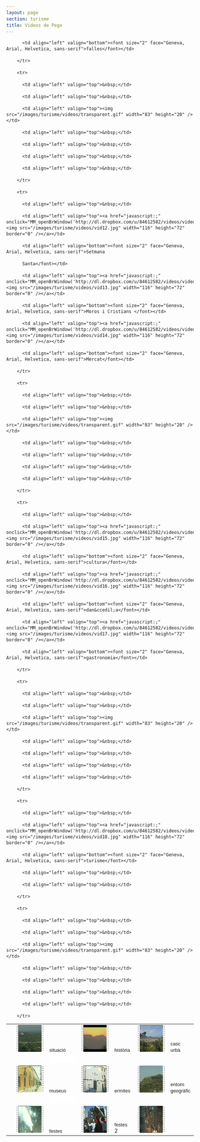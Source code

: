 ```yaml
---
layout: page
section: turisme
title: Videos de Pego
---
```

<script type="text/javascript">
<!--
function MM_reloadPage(init) {  //reloads the window if Nav4 resized
  if (init==true) with (navigator) {if ((appName=="Netscape")&&(parseInt(appVersion)==4)) {
    document.MM_pgW=innerWidth; document.MM_pgH=innerHeight; onresize=MM_reloadPage; }}
  else if (innerWidth!=document.MM_pgW || innerHeight!=document.MM_pgH) location.reload();
}
MM_reloadPage(true);

function MM_openBrWindow(theURL,winName,features) {
  miVideo=window.open(theURL,winName,features);
}
//-->
</script>

<table>
        <tr>
          <td align="left" valign="top">&nbsp;</td>
          <td align="left" valign="top"><a href="javascript:;"><img src="/images/turisme/videos/vid02.jpg" width="116" height="72" border="0" onclick="MM_openBrWindow('http://dl.dropbox.com/u/84612582/videos/video01.html','miVideo','width=320,height=245')" /></a></td>
          <td align="left" valign="bottom"><font size="2" face="Geneva, Arial, Helvetica, sans-serif">situaci&oacute;</font></td>
          <td align="left" valign="top"><a href="javascript:;" onclick="MM_openBrWindow('http://dl.dropbox.com/u/84612582/videos/video02.html','miVideo','width=320,height=249')"><img src="/images/turisme/videos/vid04.jpg" width="116" height="72" border="0" /></a></td>
          <td align="left" valign="bottom"><font size="2" face="Geneva, Arial, Helvetica, sans-serif">hist&ograve;ria</font></td>
          <td align="left" valign="top"><a href="javascript:;" onclick="MM_openBrWindow('http://dl.dropbox.com/u/84612582/videos/video03.html','miVideo','width=320,height=245')"><img src="/images/turisme/videos/vid05.jpg" width="116" height="72" border="0" /></a></td>
         <td align="left" valign="bottom"><font size="2" face="Geneva, Arial, Helvetica, sans-serif">casc
          urb&agrave;</font></td>
        </tr>
        <tr>
          <td align="left" valign="top">&nbsp;</td>
          <td align="left" valign="top">&nbsp;</td>
          <td align="left" valign="top"><img src="/images/turisme/videos/transparent.gif" width="83" height="20" /></td>
          <td align="left" valign="top">&nbsp;</td>
          <td align="left" valign="top">&nbsp;</td>
          <td align="left" valign="top">&nbsp;</td>
          <td align="left" valign="top">&nbsp;</td>
        </tr>
        <tr>
          <td align="left" valign="top">&nbsp;</td>
          <td align="left" valign="top"><a href="javascript:;" onmousedown="MM_openBrWindow('http://dl.dropbox.com/u/84612582/videos/video04.html','miVideo','width=320,height=245')"><img src="/images/turisme/videos/vid06.jpg" width="116" height="72" border="0" /></a></td>
          <td align="left" valign="bottom"><font size="2" face="Geneva, Arial, Helvetica, sans-serif">museus</font></td>
          <td align="left" valign="top"><a href="javascript:;" onclick="MM_openBrWindow('http://dl.dropbox.com/u/84612582/videos/video05.html','miVideo','width=320,height=245')"><img src="/images/turisme/videos/vid07.jpg" width="116" height="72" border="0" /></a></td>
          <td align="left" valign="bottom"><font size="2" face="Geneva, Arial, Helvetica, sans-serif">ermites</font></td>
          <td align="left" valign="top"><a href="javascript:;" onclick="MM_openBrWindow('http://dl.dropbox.com/u/84612582/videos/video06.html','miVideo','width=320,height=245')"><img src="/images/turisme/videos/vid08.jpg" width="116" height="72" border="0" /></a></td>
          <td align="left" valign="bottom"><font size="2" face="Geneva, Arial, Helvetica, sans-serif">entorn<br />
          geogr&agrave;fic</font></td>
        </tr>
        <tr>
          <td align="left" valign="top">&nbsp;</td>
          <td align="left" valign="top">&nbsp;</td>
          <td align="left" valign="top"><img src="/images/turisme/videos/transparent.gif" width="83" height="20" /></td>
          <td align="left" valign="top">&nbsp;</td>
          <td align="left" valign="top">&nbsp;</td>
          <td align="left" valign="top">&nbsp;</td>
          <td align="left" valign="top">&nbsp;</td>
        </tr>
        <tr>
          <td align="left" valign="top">&nbsp;</td>
          <td align="left" valign="top"><a href="javascript:;" onclick="MM_openBrWindow('http://dl.dropbox.com/u/84612582/videos/video07.html','miVideo','width=320,height=245')"><img src="/images/turisme/videos/vid09.jpg" width="116" height="72" border="0" /></a></td>
          <td align="left" valign="bottom"><font size="2" face="Geneva, Arial, Helvetica, sans-serif">festes</font></td>
          <td align="left" valign="top"><a href="javascript:;" onclick="MM_openBrWindow('http://dl.dropbox.com/u/84612582/videos/video08.html','miVideo','width=320,height=245')"><img src="/images/turisme/videos/vid10.jpg" width="116" height="72" border="0" /></a></td>
          <td align="left" valign="bottom"><font size="2" face="Geneva, Arial, Helvetica, sans-serif">festes</font><span class="Estilo11"> 2 </span></td>
          <td align="left" valign="top"><a href="javascript:;" onclick="MM_openBrWindow('http://dl.dropbox.com/u/84612582/videos/video09.html','miVideo','width=320,height=245')"><img src="/images/turisme/videos/vid11.jpg" width="116" height="72" border="0" /></a></td>

          <td align="left" valign="bottom"><font size="2" face="Geneva, Arial, Helvetica, sans-serif">falles</font></td>

        </tr>

        <tr>

          <td align="left" valign="top">&nbsp;</td>

          <td align="left" valign="top">&nbsp;</td>

          <td align="left" valign="top"><img src="/images/turisme/videos/transparent.gif" width="83" height="20" /></td>

          <td align="left" valign="top">&nbsp;</td>

          <td align="left" valign="top">&nbsp;</td>

          <td align="left" valign="top">&nbsp;</td>

          <td align="left" valign="top">&nbsp;</td>

        </tr>

        <tr>

          <td align="left" valign="top">&nbsp;</td>

          <td align="left" valign="top"><a href="javascript:;" onclick="MM_openBrWindow('http://dl.dropbox.com/u/84612582/videos/video10.html','miVideo','width=320,height=245')"><img src="/images/turisme/videos/vid12.jpg" width="116" height="72" border="0" /></a></td>

          <td align="left" valign="bottom"><font size="2" face="Geneva, Arial, Helvetica, sans-serif">Setmana

          Santa</font></td>

          <td align="left" valign="top"><a href="javascript:;" onclick="MM_openBrWindow('http://dl.dropbox.com/u/84612582/videos/video11.html','miVideo','width=320,height=245')"><img src="/images/turisme/videos/vid13.jpg" width="116" height="72" border="0" /></a></td>

          <td align="left" valign="bottom"><font size="2" face="Geneva, Arial, Helvetica, sans-serif">Moros i Cristians </font></td>

          <td align="left" valign="top"><a href="javascript:;" onclick="MM_openBrWindow('http://dl.dropbox.com/u/84612582/videos/video12.html','miVideo','width=320,height=245')"><img src="/images/turisme/videos/vid14.jpg" width="116" height="72" border="0" /></a></td>

          <td align="left" valign="bottom"><font size="2" face="Geneva, Arial, Helvetica, sans-serif">Mercat</font></td>

        </tr>

        <tr>

          <td align="left" valign="top">&nbsp;</td>

          <td align="left" valign="top">&nbsp;</td>

          <td align="left" valign="top"><img src="/images/turisme/videos/transparent.gif" width="83" height="20" /></td>

          <td align="left" valign="top">&nbsp;</td>

          <td align="left" valign="top">&nbsp;</td>

          <td align="left" valign="top">&nbsp;</td>

          <td align="left" valign="top">&nbsp;</td>

        </tr>

        <tr>

          <td align="left" valign="top">&nbsp;</td>

          <td align="left" valign="top"><a href="javascript:;" onclick="MM_openBrWindow('http://dl.dropbox.com/u/84612582/videos/video13.html','miVideo','width=320,height=245')"><img src="/images/turisme/videos/vid15.jpg" width="116" height="72" border="0" /></a></td>

          <td align="left" valign="bottom"><font size="2" face="Geneva, Arial, Helvetica, sans-serif">cultura</font></td>

          <td align="left" valign="top"><a href="javascript:;" onclick="MM_openBrWindow('http://dl.dropbox.com/u/84612582/videos/video14.html','miVideo','width=320,height=245')"><img src="/images/turisme/videos/vid16.jpg" width="116" height="72" border="0" /></a></td>

          <td align="left" valign="bottom"><font size="2" face="Geneva, Arial, Helvetica, sans-serif">dan&ccedil;a</font></td>

          <td align="left" valign="top"><a href="javascript:;" onclick="MM_openBrWindow('http://dl.dropbox.com/u/84612582/videos/video15.html','miVideo','width=320,height=245')"><img src="/images/turisme/videos/vid17.jpg" width="116" height="72" border="0" /></a></td>

          <td align="left" valign="bottom"><font size="2" face="Geneva, Arial, Helvetica, sans-serif">gastronomia</font></td>

        </tr>

        <tr>

          <td align="left" valign="top">&nbsp;</td>

          <td align="left" valign="top">&nbsp;</td>

          <td align="left" valign="top"><img src="/images/turisme/videos/transparent.gif" width="83" height="20" /></td>

          <td align="left" valign="top">&nbsp;</td>

          <td align="left" valign="top">&nbsp;</td>

          <td align="left" valign="top">&nbsp;</td>

          <td align="left" valign="top">&nbsp;</td>

        </tr>

        <tr>

          <td align="left" valign="top">&nbsp;</td>

          <td align="left" valign="top"><a href="javascript:;" onclick="MM_openBrWindow('http://dl.dropbox.com/u/84612582/videos/video16.html','miVideo','width=320,height=240')"><img src="/images/turisme/videos/vid18.jpg" width="116" height="72" border="0" /></a></td>

          <td align="left" valign="bottom"><font size="2" face="Geneva, Arial, Helvetica, sans-serif">turisme</font></td>

          <td align="left" valign="top">&nbsp;</td>

          <td align="left" valign="top">&nbsp;</td>

        </tr>

        <tr>

          <td align="left" valign="top">&nbsp;</td>

          <td align="left" valign="top">&nbsp;</td>

          <td align="left" valign="top"><img src="/images/turisme/videos/transparent.gif" width="83" height="20" /></td>

          <td align="left" valign="top">&nbsp;</td>

          <td align="left" valign="top">&nbsp;</td>

          <td align="left" valign="top">&nbsp;</td>

          <td align="left" valign="top">&nbsp;</td>

        </tr>

</table>